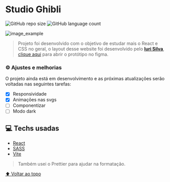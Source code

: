 # Studio Ghibli


![GitHub repo size](https://img.shields.io/github/repo-size/gustavros/README-template?style=for-the-badge)
![GitHub language count](https://img.shields.io/github/languages/count/gustavros/README-template?style=for-the-badge)

![image_example](https://user-images.githubusercontent.com/92998471/179486016-9ef7d1c7-2220-4057-9ada-b7f67a5d5ede.png)

> Projeto foi desenvolvido com o objetivo de estudar mais o React e CSS no geral, o layout desse website foi desenvolvido pelo [**Iuri Silva**](https://iuricode.com/), [clique aqui](https://www.figma.com/file/Yb9IBH56g7T1hdIyZ3BMNO/Desafios---Codel%C3%A2ndia) para abrir o protótipo no figma.

### ⚙ Ajustes e melhorias

O projeto ainda está em desenvolvimento e as próximas atualizações serão voltadas nas seguintes tarefas:

- [x] Responsividade
- [x] Animações nas svgs
- [ ] Componentizar
- [ ] Modo dark

## 💻 Techs usadas

- [React](https://reactjs.org/)
- [SASS](https://sass-lang.com/)
- [Vite](https://vitejs.dev/)

> Também usei o Prettier para ajudar na formatação.

[⬆ Voltar ao topo](https://github.com/gustavros/studio-ghibli)<br>
